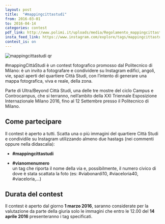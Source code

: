 ```yaml
---
layout: post
title:  "#mappingcittastudi"
from: 2016-03-01
to: 2016-04-14
categories: contest
pdf_link: http://www.polimi.it/uploads/media/Regolamento_mappingcittastudi.pdf
insta_feed_link: https://www.instagram.com/explore/tags/mappingcittastudi
contest_is: on
---
```



![mappingcittastudi qr]({{site.baseurl}}/assets/i/beyondcittastudi_org-contest-mappingcittastudi.png)

#‎mappingCittàStudi è un contest fotografico promosso dal Politecnico di Milano: è un invito a fotografare e condividere su Instagram edifici, angoli, vie, spazi aperti del quartiere Città Studi, con l’intento di generare una mappa fotografica, viva e reale, della zona.

Parte di Ultra/Beyond Città Studi, una delle tre mostre del ciclo Campus e Controcampus, che si terranno, nell’ambito della XXI Triennale Esposizione Internazionale Milano 2016, fino al 12 Settembre presso il Politecnico di Milano.


## Come partecipare

Il contest è aperto a tutti. Scatta una o più immagini del quartiere Città Studi e condividile su Instagram utilizzando almeno due hastags (nei commenti oppure nella didascalia):

- **#mappingcittastudi**

- **#vianomenumero**  
un tag che riporta il nome della via e, possibilmente, il numero civico di dove è stata scattata la foto (es: #viabonardi10, #viaceloria40, #viaceloria,...)

## Durata del contest

Il contest è aperto dal giorno **1 marzo 2016**, saranno considerate per la valutazione da parte della giuria solo le immagini che entro le 12.00 del **14 aprile 2016** presenteranno i tag specificati.
